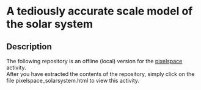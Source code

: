 # A tediously accurate scale model of the solar system

## Description

The following repository is an offline (local) version for the [pixelspace](https://joshworth.com/dev/pixelspace/pixelspace_solarsystem.html) activity. <br>
After you have extracted the contents of the repository, simply click on the file pixelspace_solarsystem.html to view this activity.
